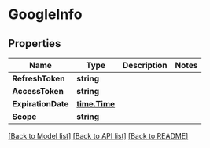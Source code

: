 # GoogleInfo

## Properties

Name | Type | Description | Notes
------------ | ------------- | ------------- | -------------
**RefreshToken** | **string** |  | 
**AccessToken** | **string** |  | 
**ExpirationDate** | [**time.Time**](time.Time.md) |  | 
**Scope** | **string** |  | 

[[Back to Model list]](../README.md#documentation-for-models) [[Back to API list]](../README.md#documentation-for-api-endpoints) [[Back to README]](../README.md)


